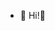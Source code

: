 - 👋 Hi!👀
<!---
vitorinoaap/vitorinoaap is a ✨ special ✨ repository because its `README.md` (this file) appears on your GitHub profile.
You can click the Preview link to take a look at your changes.
--->
